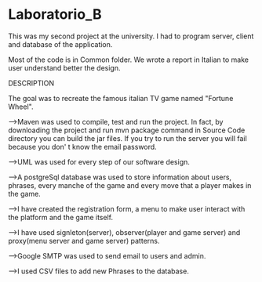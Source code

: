 # Laboratorio_B
This was my second project at the university. I had to program server, client and database of the application.

Most of the code is in Common folder.
We wrote a report in Italian to make user understand better the design.

DESCRIPTION

The goal was to recreate the famous italian TV game named "Fortune Wheel".


-->Maven was used to compile, test and run the project. In fact, by downloading the project and run mvn package command in Source Code directory you can build the jar files. If you try to run the server you will fail because you don' t know the email password.

-->UML was used for every step of our software design.

-->A postgreSql database was used to store information about users, phrases, every manche of the game and every move that a player makes in the game.

-->I have created the registration form, a menu to make user interact with the platform and the game itself.

-->I have used signleton(server), observer(player and game server) and proxy(menu server and game server) patterns.

-->Google SMTP was used to send email to users and admin.

-->I used CSV files to add new Phrases to the database.
